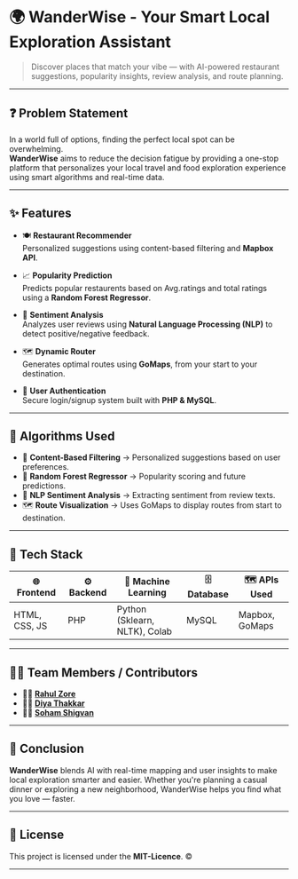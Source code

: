 # 🌍 WanderWise - Your Smart Local Exploration Assistant

> Discover places that match your vibe — with AI-powered restaurant suggestions, popularity insights, review analysis, and route planning.

---

## ❓ Problem Statement

In a world full of options, finding the perfect local spot can be overwhelming.  
**WanderWise** aims to reduce the decision fatigue by providing a one-stop platform that personalizes your local travel and food exploration experience using smart algorithms and real-time data.

---

## ✨ Features

- 🍽️ **Restaurant Recommender**  
  Personalized suggestions using content-based filtering and **Mapbox API**.

- 📈 **Popularity Prediction**  
  Predicts popular restaurents based on Avg.ratings and total ratings using a **Random Forest Regressor**.

- 💬 **Sentiment Analysis**  
  Analyzes user reviews using **Natural Language Processing (NLP)** to detect positive/negative feedback.

- 🗺️ **Dynamic Router**  
  Generates optimal routes using **GoMaps**, from your start to your destination.

- 🔐 **User Authentication**  
  Secure login/signup system built with **PHP & MySQL**.

---

## 🧠 Algorithms Used

- 🎯 **Content-Based Filtering** → Personalized suggestions based on user preferences.  
- 🌲 **Random Forest Regressor** → Popularity scoring and future predictions.  
- 🧠 **NLP Sentiment Analysis** → Extracting sentiment from review texts.  
- 🗺️ **Route Visualization** → Uses GoMaps to display routes from start to destination.

---

## 🧰 Tech Stack

| 🌐 Frontend       | ⚙️ Backend     | 🤖 Machine Learning | 🗄️ Database | 🗺️ APIs Used     |
|------------------|----------------|----------------------|-------------|------------------|
| HTML, CSS, JS    | PHP            | Python (Sklearn, NLTK), Colab | MySQL       | Mapbox, GoMaps   |

---

## 👨‍💻 Team Members / Contributors

- 👨‍💻 [**Rahul Zore**](#)
- 👩‍💻 [**Diya Thakkar**](#)
- 👨‍💻 [**Soham Shigvan**](#)

---

## 🧾 Conclusion

**WanderWise** blends AI with real-time mapping and user insights to make local exploration smarter and easier. Whether you're planning a casual dinner or exploring a new neighborhood, WanderWise helps you find what you love — faster.

---

## 📄 License

This project is licensed under the **MIT-Licence**. ©️

---
